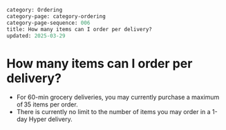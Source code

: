 ```meta
category: Ordering
category-page: category-ordering
category-page-sequence: 006
title: How many items can I order per delivery? 
updated: 2025-03-29
```

# How many items can I order per delivery?  

- For 60-min grocery deliveries, you may currently purchase a maximum of 35 items per order. 
- There is currently no limit to the number of items you may order in a 1-day Hyper delivery. 